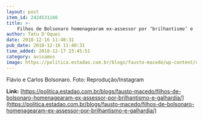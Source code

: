 ```yaml
---
layout: post
item_id: 2424531166
title: >-
    Filhos de Bolsonaro homenagearam ex-assessor por ‘brilhantismo’ e ‘galhardia’
author: Tatu D'Oquei
date: 2018-12-16 11:40:31
pub_date: 2018-12-16 11:40:31
time_added: 2018-12-17 23:45:51
category: avisamos
image: https://politica.estadao.com.br/blogs/fausto-macedo/wp-content/uploads/sites/41/2018/12/flavio-carlos-bolsonaro.jpg
---
```


Flávio e Carlos Bolsonaro. Foto: Reprodução/Instagram

**Link:** [https://politica.estadao.com.br/blogs/fausto-macedo/filhos-de-bolsonaro-homenagearam-ex-assessor-por-brilhantismo-e-galhardia/](https://politica.estadao.com.br/blogs/fausto-macedo/filhos-de-bolsonaro-homenagearam-ex-assessor-por-brilhantismo-e-galhardia/)

